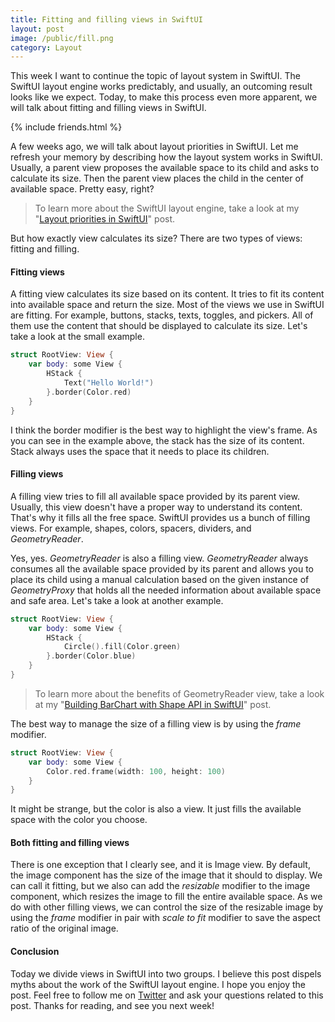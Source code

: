 ```yaml
---
title: Fitting and filling views in SwiftUI
layout: post
image: /public/fill.png
category: Layout
---
```


This week I want to continue the topic of layout system in SwiftUI. The SwiftUI layout engine works predictably, and usually, an outcoming result looks like we expect. Today, to make this process even more apparent, we will talk about fitting and filling views in SwiftUI.

{% include friends.html %}

A few weeks ago, we will talk about layout priorities in SwiftUI. Let me refresh your memory by describing how the layout system works in SwiftUI. Usually, a parent view proposes the available space to its child and asks to calculate its size. Then the parent view places the child in the center of available space. Pretty easy, right?

> To learn more about the SwiftUI layout engine, take a look at my "[Layout priorities in SwiftUI](/2020/04/15/layout-priorities-in-swiftui/)" post.

But how exactly view calculates its size? There are two types of views: fitting and filling.

#### Fitting views
A fitting view calculates its size based on its content. It tries to fit its content into available space and return the size. Most of the views we use in SwiftUI are fitting. For example, buttons, stacks, texts, toggles, and pickers. All of them use the content that should be displayed to calculate its size. Let's take a look at the small example.

```swift
struct RootView: View {
    var body: some View {
        HStack {
            Text("Hello World!")
        }.border(Color.red)
    }
}
```

I think the border modifier is the best way to highlight the view's frame. As you can see in the example above, the stack has the size of its content. Stack always uses the space that it needs to place its children.

#### Filling views
A filling view tries to fill all available space provided by its parent view. Usually, this view doesn't have a proper way to understand its content. That's why it fills all the free space. SwiftUI provides us a bunch of filling views. For example, shapes, colors, spacers, dividers, and *GeometryReader*. 

Yes, yes. *GeometryReader* is also a filling view. *GeometryReader* always consumes all the available space provided by its parent and allows you to place its child using a manual calculation based on the given instance of *GeometryProxy* that holds all the needed information about available space and safe area. Let's take a look at another example.

```swift
struct RootView: View {
    var body: some View {
        HStack {
            Circle().fill(Color.green)
        }.border(Color.blue)
    }
}
```

> To learn more about the benefits of GeometryReader view, take a look at my "[Building BarChart with Shape API in SwiftUI](/2019/08/14/building-barchart-with-shape-api-in-swiftui/)" post.

The best way to manage the size of a filling view is by using the *frame* modifier. 

```swift
struct RootView: View {
    var body: some View {
        Color.red.frame(width: 100, height: 100)
    }
}
```

It might be strange, but the color is also a view. It just fills the available space with the color you choose.

#### Both fitting and filling views
There is one exception that I clearly see, and it is Image view. By default, the image component has the size of the image that it should to display. We can call it fitting, but we also can add the *resizable* modifier to the image component, which resizes the image to fill the entire available space. As we do with other filling views, we can control the size of the resizable image by using the *frame* modifier in pair with *scale to fit* modifier to save the aspect ratio of the original image.

#### Conclusion
Today we divide views in SwiftUI into two groups. I believe this post dispels myths about the work of the SwiftUI layout engine. I hope you enjoy the post. Feel free to follow me on [Twitter](https://twitter.com/mecid) and ask your questions related to this post. Thanks for reading, and see you next week!